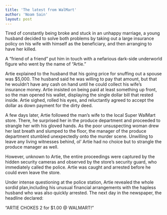 ```yaml
---
title: 'The latest from WalMart'
author: 'Noam Sain'
layout: post
---
```


Tired of constantly being broke and stuck in an unhappy marriage, a young husband decided to solve both problems by taking out a large insurance policy on his wife with himself as the beneficiary, and then arranging to have her killed.

A “friend of a friend” put him in touch with a nefarious dark-side underworld figure who went by the name of “Artie.”

Artie explained to the husband that his going price for snuffing out a spouse was $5,000. The husband said he was willing to pay that amount, but that he wouldn’t have any cash on hand until he could collect his wife’s insurance money. Artie insisted on being paid at least something up front, so the man opened his wallet, displaying the single dollar bill that rested inside. Artie sighed, rolled his eyes, and reluctantly agreed to accept the dollar as down payment for the dirty deed.

A few days later, Artie followed the man’s wife to the local Super WalMart store. There, he surprised her in the produce department and proceeded to strangle her with his gloved hands. As the poor unsuspecting woman drew her last breath and slumped to the floor, the manager of the produce department stumbled unexpectedly onto the murder scene. Unwilling to leave any living witnesses behind, ol’ Artie had no choice but to strangle the produce manager as well.

However, unknown to Artie, the entire proceedings were captured by the hidden security cameras and observed by the store’s security guard, who immediately called the police. Artie was caught and arrested before he could even leave the store.

Under intense questioning at the police station, Artie revealed the whole sordid plan,including his unusual financial arrangements with the hapless husband who was also quickly arrested. The next day in the newspaper, the headline declared:

“ARTIE CHOKES 2 for $1.00 @ WALMART!”
